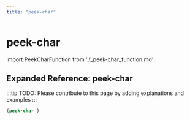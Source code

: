 ```yaml
---
title: "peek-char"
---
```


# peek-char

import PeekCharFunction from './_peek-char_function.md';

<PeekCharFunction />

## Expanded Reference: peek-char

:::tip
TODO: Please contribute to this page by adding explanations and examples
:::

```lisp
(peek-char )
```
